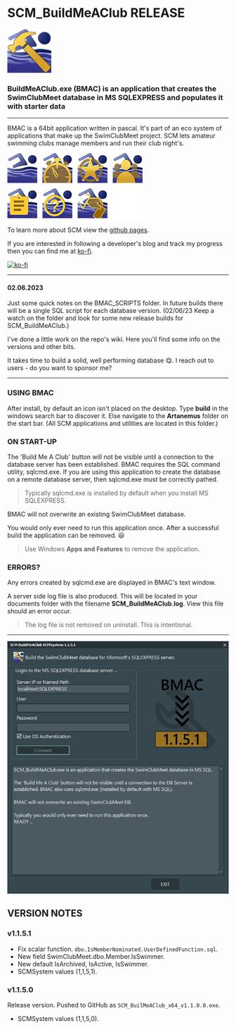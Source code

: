 # SCM_BuildMeAClub RELEASE

![Hero BuildMeAClub ICON](ASSETS/SCM_BMAC_100x100.bmp)

### BuildMeAClub.exe (BMAC) is an application that creates the SwimClubMeet database in MS SQLEXPRESS and populates it with starter data

---
BMAC is a 64bit application written in pascal. It's part of an eco system of applications that make up the SwimClubMeet project. SCM lets amateur swimming clubs manage members and run their club night's.

![The eco system of SCM](ASSETS/SCM_GroupOfIcons.png)

To learn more about SCM view the [github pages](https://artanemus.github.io/index.html).

If you are interested in following a developer's blog and track my progress then you can find me at [ko-fi](https://ko-fi.com/artanemus).

[![ko-fi](https://ko-fi.com/img/githubbutton_sm.svg)](https://ko-fi.com/V7V7EU686)

---

#### 02.06.2023

Just some quick notes on the BMAC_SCRIPTS folder. In future builds there will be a single SQL script for each database version. (02/06/23 Keep a watch on the folder and look for some new release builds for SCM_BuildMeAClub.)

I've done a little work on the repo's wiki. Here you'll find some info on the versions and other bits.

It takes time to build a solid, well performing database 😋. I reach out to users - do you want to sponsor me?

---

### USING BMAC

After install, by default an icon isn't placed on the desktop. Type **build** in the windows search bar to discover it. Else navigate to the **Artanemus** folder on the start bar. (All SCM applications and utilities are located in this folder.)

### ON START-UP

The 'Build Me A Club' button will not be visible until a connection to the database server has been established. BMAC requires the SQL command utility, sqlcmd.exe. If you are using this application to create the database on a remote database server, then sqlcmd.exe must be correctly pathed.

> Typically sqlcmd.exe is installed by default when you install MS SQLEXPRESS.

BMAC will not overwrite an existing SwimClubMeet database.

You would only ever need to run this application once. After a successful build the application can be removed. 😃

> Use Windows **Apps and Features** to remove the application.

### ERRORS?

Any errors created by sqlcmd.exe are displayed in BMAC's text window.

A server side log file is also produced. This will be located in your documents folder with the filename **SCM_BuildMeAClub.log**. View this file should an error occur.

> The log file is not removed on uninstall. This is intentional.

---

![ScreenShot of BMAC after logging in.](ASSETS/Screenshot%20BMAC%20MainForm.JPG)

## VERSION NOTES

### v1.1.5.1

- Fix scalar function. `dbo.IsMemberNominated.UserDefinedFunction.sql`.
- New field SwimClubMeet.dbo.Member.IsSwimmer.
- New default IsArchived, IsActive, IsSwimmer.
- SCMSystem values (1,1,5,1).

### v1.1.5.0

Release version. Pushed to GitHub as `SCM_BuilMeAClub_x64_v1.1.0.0.exe`.

- SCMSystem values (1,1,5,0).


